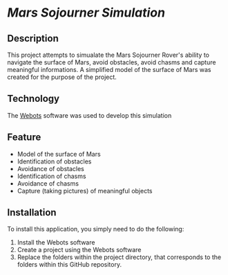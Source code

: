 # _Mars Sojourner Simulation_
## Description
This project attempts to simualate the Mars Sojourner Rover's ability to navigate the surface of Mars, avoid obstacles, avoid chasms and capture meaningful informations. A simplified model of the surface of Mars was created for the purpose of the project.
## Technology
The [Webots](https://github.com/cyberbotics/webots) software was used to  develop this simulation
## Feature
- Model of the surface of Mars
- Identification of obstacles
- Avoidance of obstacles
- Identification of chasms
- Avoidance of chasms
- Capture (taking pictures) of meaningful objects
## Installation
To install this application, you simply need to do the following:
1. Install the Webots software
2. Create a project using the Webots software
3. Replace the folders within the project directory, that corresponds to the folders within this GitHub repository.
